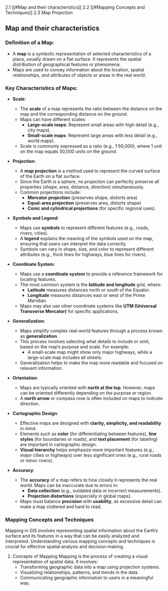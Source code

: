 2.1 [[#Map and their characteristics]]
2.2 [[#Mapping Concepts and Techniques]]
2.3 Map Projection

## Map and their characteristics
### Definition of a Map:

- A **map** is a symbolic representation of selected characteristics of a place, usually drawn on a flat surface. It represents the spatial distribution of geographical features or phenomena.
- Maps are used to convey information about the location, spatial relationships, and attributes of objects or areas in the real world.

### Key Characteristics of Maps:
- **Scale**:
    
    - The **scale** of a map represents the ratio between the distance on the map and the corresponding distance on the ground.
    - Maps can have different scales:
        - **Large-scale maps**: Represent small areas with high detail (e.g., city maps).
        - **Small-scale maps**: Represent large areas with less detail (e.g., world maps).
    - Scale is commonly expressed as a ratio (e.g., 1:50,000), where 1 unit on the map equals 50,000 units on the ground.
- **Projection**:
    
    - A **map projection** is a method used to represent the curved surface of the Earth on a flat surface.
    - Since the Earth is a sphere, no projection can perfectly preserve all properties (shape, area, distance, direction) simultaneously.
    - Common projections include:
        - **Mercator projection** (preserves shape, distorts area)
        - **Equal-area projection** (preserves area, distorts shape)
        - **Conic and cylindrical projections** (for specific regional uses).
- **Symbols and Legend**:
    
    - Maps use **symbols** to represent different features (e.g., roads, rivers, cities).
    - A **legend** explains the meaning of the symbols used on the map, ensuring that users can interpret the data correctly.
    - Symbols can vary in shape, size, and color to represent different attributes (e.g., thick lines for highways, blue lines for rivers).
- **Coordinate System**:
    
    - Maps use a **coordinate system** to provide a reference framework for locating features.
    - The most common system is the **latitude and longitude** grid, where:
        - **Latitude** measures distances north or south of the Equator.
        - **Longitude** measures distances east or west of the Prime Meridian.
    - Maps may also use other coordinate systems like **UTM (Universal Transverse Mercator)** for specific applications.
- **Generalization**:
    
    - Maps simplify complex real-world features through a process known as **generalization**.
    - This process involves selecting what details to include or omit, based on the map’s purpose and scale. For example:
        - A small-scale map might show only major highways, while a large-scale map includes all streets.
    - Generalization helps to make the map more readable and focused on relevant information.
- **Orientation**:
    
    - Maps are typically oriented with **north at the top**. However, maps can be oriented differently depending on the purpose or region.
    - A **north arrow** or compass rose is often included on maps to indicate direction.
- **Cartographic Design**:
    
    - Effective maps are designed with **clarity, simplicity, and readability** in mind.
    - Elements such as **color** (for differentiating between features), **line styles** (for boundaries or roads), and **text placement** (for labeling) are important in cartographic design.
    - **Visual hierarchy** helps emphasize more important features (e.g., major cities or highways) over less significant ones (e.g., rural roads or minor rivers).
- **Accuracy**:
    
    - The **accuracy** of a map refers to how closely it represents the real world. Maps can be inaccurate due to errors in:
        - **Data collection** (e.g., outdated data or incorrect measurements).
        - **Projection distortions** (especially in global maps).
    - Maps must balance **precision** with **usability**, as excessive detail can make a map cluttered and hard to read.
### Mapping Concepts and Techniques
Mapping in GIS involves representing spatial information about the Earth’s surface and its features in a way that can be easily analyzed and interpreted. Understanding various mapping concepts and techniques is crucial for effective spatial analysis and decision-making.

1. Concepts of Mapping
	Mapping is the process of creating a visual representation of spatial data. It involves:
	- Transforming geographic data into a map using projection systems.
	- Visualizing relationships, patterns, and trends in the data.
	- Communicating geographic information to users in a meaningful way.
	